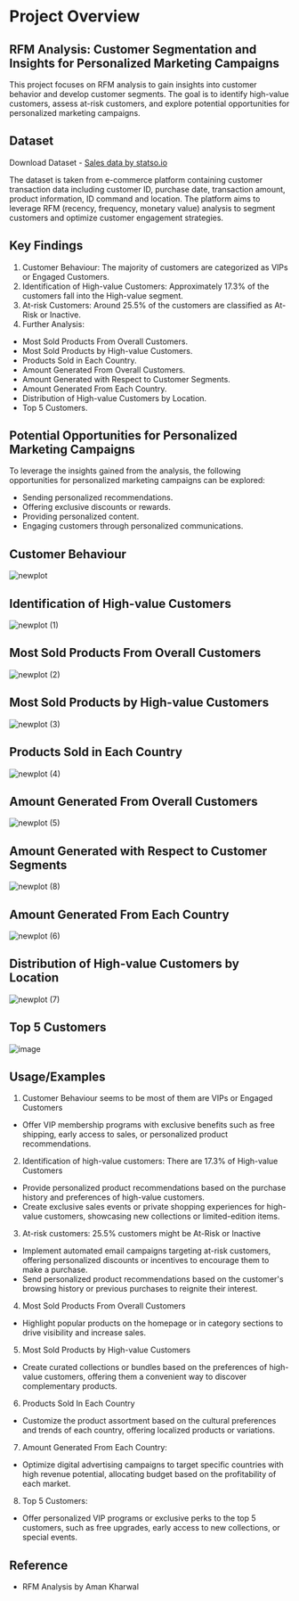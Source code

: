 
# Project Overview

## RFM Analysis: Customer Segmentation and Insights for Personalized Marketing Campaigns 
This project focuses on RFM analysis to gain insights into customer behavior and develop customer segments. The goal is to identify high-value customers, assess at-risk customers, and explore potential opportunities for personalized marketing campaigns.


## Dataset

Download Dataset - [Sales data by statso.io](https://statso.io/wp-content/uploads/2023/06/rfm_data.csv)

The dataset is taken from e-commerce platform containing customer transaction data including customer ID, purchase date, transaction amount, product information, ID command and location. The platform aims to leverage RFM (recency, frequency, monetary value) analysis to segment customers and optimize customer engagement strategies.
## Key Findings

1. Customer Behaviour: The majority of customers are categorized as VIPs or Engaged Customers.
2. Identification of High-value Customers: Approximately 17.3% of the customers fall into the High-value segment.
3. At-risk Customers: Around 25.5% of the customers are classified as At-Risk or Inactive.
4. Further Analysis:
- Most Sold Products From Overall Customers.
- Most Sold Products by High-value Customers.
- Products Sold in Each Country.
- Amount Generated From Overall Customers.
- Amount Generated with Respect to Customer Segments.
- Amount Generated From Each Country.
- Distribution of High-value Customers by Location.
- Top 5 Customers.
## Potential Opportunities for Personalized Marketing Campaigns

To leverage the insights gained from the analysis, the following opportunities for personalized marketing campaigns can be explored:

- Sending personalized recommendations.
- Offering exclusive discounts or rewards.
- Providing personalized content.
- Engaging customers through personalized communications.
##  Customer Behaviour
![newplot](https://github.com/Arsathkhan71/RFM-Analysis/assets/118503532/05f5c96d-17df-4896-9264-e0f85fb301e0)


## Identification of High-value Customers

![newplot (1)](https://github.com/Arsathkhan71/RFM-Analysis/assets/118503532/d6f36996-396e-4120-9181-c5b9930d45b8)


## Most Sold Products From Overall Customers

![newplot (2)](https://github.com/Arsathkhan71/RFM-Analysis/assets/118503532/821f5491-fc33-4b86-b65e-35e59d16d07e)


## Most Sold Products by High-value Customers

![newplot (3)](https://github.com/Arsathkhan71/RFM-Analysis/assets/118503532/2323e6ca-cabe-4325-ac79-1e1115aa9d6d)


## Products Sold in Each Country

![newplot (4)](https://github.com/Arsathkhan71/RFM-Analysis/assets/118503532/c20db11b-375c-4679-bbba-2bb4d6b6e0d9)


## Amount Generated From Overall Customers

![newplot (5)](https://github.com/Arsathkhan71/RFM-Analysis/assets/118503532/1dcc01b3-7131-4c3c-869f-2a567950b027)

## Amount Generated with Respect to Customer Segments 

![newplot (8)](https://github.com/Arsathkhan71/RFM-Analysis/assets/118503532/87276ab7-ce92-4ec0-b3b5-c8a35079eb4f)


## Amount Generated From Each Country
![newplot (6)](https://github.com/Arsathkhan71/RFM-Analysis/assets/118503532/ce71b90d-c27e-4dfb-a864-add244870de6)


## Distribution of High-value Customers by Location


![newplot (7)](https://github.com/Arsathkhan71/RFM-Analysis/assets/118503532/338a8a83-5310-4158-a528-92030d327ab2)

## Top 5 Customers

![image](https://github.com/Arsathkhan71/RFM-Analysis/assets/118503532/0f753158-6016-4920-bce5-ce5670311387)


## Usage/Examples

1. Customer Behaviour seems to be most of them are VIPs or Engaged Customers
- Offer VIP membership programs with exclusive benefits such as free shipping, early access to sales, or personalized product recommendations.

2. Identification of high-value customers: There are 17.3% of High-value Customers
- Provide personalized product recommendations based on the purchase history and preferences of high-value customers.
- Create exclusive sales events or private shopping experiences for high-value customers, showcasing new collections or limited-edition items.

3. At-risk customers: 25.5% customers might be At-Risk or Inactive
- Implement automated email campaigns targeting at-risk customers, offering personalized discounts or incentives to encourage them to make a purchase.
- Send personalized product recommendations based on the customer's browsing history or previous purchases to reignite their interest.

4. Most Sold Products From Overall Customers
- Highlight popular products on the homepage or in category sections to drive visibility and increase sales.

5. Most Sold Products by High-value Customers
- Create curated collections or bundles based on the preferences of high-value customers, offering them a convenient way to discover complementary products.

6. Products Sold In Each Country
- Customize the product assortment based on the cultural preferences and trends of each country, offering localized products or variations.

7. Amount Generated From Each Country:
- Optimize digital advertising campaigns to target specific countries with high revenue potential, allocating budget based on the profitability of each market.

8. Top 5 Customers:
- Offer personalized VIP programs or exclusive perks to the top 5 customers, such as free upgrades, early access to new collections, or special events.


## Reference

- RFM Analysis by Aman Kharwal
